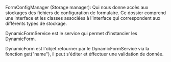 FormConfigManager (Storage manager): 
    Qui nous donne accès aux stockages des fichiers de configuration de formulaire.
Ce dossier comprend une interface et les classes associées à l'interface qui correspondent aux différents types de stockage.

DynamicFormService est le service qui permet d'instancier les DynamicForm.

DynamicForm est l'objet retourner par le DynamicFormService via la fonction get("name"), il peut s'éditer et éffectuer une validation de donnée.